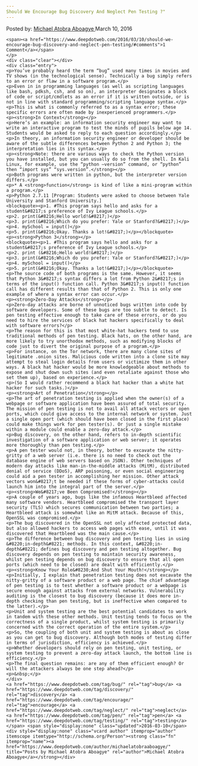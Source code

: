 ```yaml
---
Should We Encourage Bug Discovery And Neglect Pen Testing ?"
---
```

<article class="post-listing post-13413 post type-post status-publish format-standard has-post-thumbnail hentry  tag-bug tag-discovery tag-encourage tag-neglect tag-pen tag-testing">
    <div class="post-inner">
        <span>Posted by: <a href="https://www.deepdotweb.com/author/michaelatobraaboagye/" title="">Michael Atobra Aboagye </a></span>
    <span>March 10, 2016</span>
    
    <span><a href="https://www.deepdotweb.com/2016/03/10/should-we-encourage-bug-discovery-and-neglect-pen-testing/#comments">1 Comment</a></span>
    </p>
    <div class="clear"></div>
    <div class="entry">
    <p>You’ve probably heard the term “bug” used many times in movies and TV shows (in the technological sense). Technically a bug simply refers to an error or flaw in a software program.</p>
    <p>Even in in programming languages (as well as scripting languages like bash, pdksh, csh, and so on), an interpreter designates a block of code or script/cmdlets as an error if it is written outside, or is not in line with standard programming/scripting language syntax.</p>
    <p>This is what is commonly referred to as a syntax error; these specific errors are often made by inexperienced programmers.</p>
    <p><strong>In Context</strong></p>
    <p>Here’s an example: an information security engineer may want to write an interactive program to test the minds of pupils below age 14. Students would be asked to reply to each question accordingly.</p>
    <p>In theory, an information security engineer or developer should be aware of the subtle differences between Python 2 and Python 3; the interpretation lies in its syntax.</p>
    <p><strong>Note: there are various ways to check the Python version you have installed, but you can usually do so from the shell. In Kali Linux, for example, use the “python –version” command, or “python” then “import sys” “sys.version”.</strong></p>
    <p>Both programs were written in python, but the interpreter version differs.</p>
    <p>* A <strong>function</strong> is kind of like a mini-program within a program.</p>
    <p>Python 2.7.11 [Program: Students were asked to choose between Yale University and Stanford University.]
    <blockquote><p>1. #This program says hello and asks for a student&#8217;s preference of Ivy League schools.</p>
    <p>2. print(&#8216;Hello world!&#8217;)</p>
    <p>3. print(&#8216;Which do you prefer: Yale or Stanford?&#8217;)</p>
    <p>4. mySchool = input()</p>
    <p>5. print(&#8216;Okay. Thanks a lot!&#8217;)</p></blockquote>
    <p><strong>Python 3</strong></p>
    <blockquote><p>1. #This program says hello and asks for a student&#8217;s preference of Ivy League schools.</p>
    <p>2. print (&#8216;Hello world!&#8217;)</p>
    <p>3. print(&#8216;Which do you prefer: Yale or Stanford?&#8217;)</p>
    <p>4. mySchool = input()</p>
    <p>5. print(&#8216;Okay. Thanks a lot!&#8217;)</p></blockquote>
    <p>The source code of both programs is the same. However, it seems that Python 3&#8217;s syntax differs a lot from Python 2&#8217;s in terms of the input() function call. Python 3&#8217;s input() function call has different results than that of Python 2. This is only one example of where a syntax error can occur.</p>
    <p><strong>Zero-Day Attacks</strong></p>
    <p>Zero-day attacks are borne of unnoticed bugs written into code by software developers. Some of these bugs are too subtle to detect. Is pen testing effective enough to take care of these errors, or do you need to hire the services of black hat hackers specifically to deal with software errors?</p>
    <p>The reason for this is that most white-hat hackers tend to use traditional methods of pen testing. Black hats, on the other hand, are more likely to try unorthodox methods, such as modifying blocks of code just to divert the original purpose of a program.</p>
    <p>For instance, on the Tor network, there are many clone sites of legitimate .onion sites. Malicious code written into a clone site may attempt to steal login details from users or victimize them in other ways. A black hat hacker would be more knowledgeable about methods to expose and shut down such sites (and even retaliate against those who set them up), based on experience.</p>
    <p>(So I would rather recommend a black hat hacker than a white hat hacker for such tasks.)</p>
    <p><strong>Art of Penetration</strong></p>
    <p>The art of penetration testing is applied when the owner(s) of a webpage or software application have been assured of total security. The mission of pen testing is not to avail all attack vectors or open ports, which could give access to the internal network or system. Just a single open port (which should have been closed in the first place) could make things work for pen tester(s). Or just a single mistake within a module could enable a zero-day attack.</p>
    <p>Bug discovery, on the other hand, refers to in-depth scientific investigation of a software application or web server; it operates more thoroughly than pen testing.</p>
    <p>A pen tester would not, in theory, bother to excavate the nitty-gritty of a web server (i.e. there is no need to check out the database engine of web servers based on JSON). Other techniques of modern day attacks like man-in-the-middle attacks (MitM), distributed denial of service (DDoS), ARP poisoning, or even social engineering could aid a pen tester in accomplishing her mission. Other attack vectors won&#8217;t be needed if these forms of cyber-attacks could launch him into the integral part of the server.</p>
    <p><strong>We&#8217;ve Been Compromised!</strong></p>
    <p>A couple of years ago, bugs like the infamous Heartbleed affected many software vendors. Heartbleed compromised the transport layer security (TLS) which secures communication between two parties; a Heartbleed attack is somewhat like an MitM attack. Because of this, OpenSSL was compromised.</p>
    <p>The bug discovered in the OpenSSL not only affected protected data, but also allowed hackers to access web pages with ease, until it was discovered that Heartbleed was the main cause.</p>
    <p>The difference between bug discovery and pen testing lies in using &#8220;in-depth&#8221; methods. In this context, &#8220;in-depth&#8221; defines bug discovery and pen testing altogether. Bug discovery depends on pen testing to maintain security awareness, whilst pen testing depends on bug discovery to ensure that all open ports (which need to be closed) are dealt with efficiently.</p>
    <p><strong>Know Your Role&#8230;And Shut Your Mouth!</strong></p>
    <p>Initially, I explain that penetration testing does not excavate the nitty-gritty of a software product or a web page. The chief advantage of pen testing is to test whether a software product or a webpage is secure enough against attacks from external networks. Vulnerability auditing is the closest to bug discovery (because it does more in-depth checking than pen testing, but is ineffective when compared to the latter).</p>
    <p>Unit and system testing are the best potential candidates to work in tandem with these other methods. Unit testing tends to focus on the correctness of a single product, whilst system testing is primarily concerned with the correct operation of the entire system.</p>
    <p>So, the coupling of both unit and system testing is about as close as you can get to bug discovery. Although both modes of testing differ in terms of jurisdiction, efficiency is achieved.</p>
    <p>Whether developers should rely on pen testing, unit testing, or system testing to prevent a zero-day attack launch, the bottom line is efficiency.</p>
    <p>The final question remains: are any of them efficient enough? Or will the attackers always be one step ahead?</p>
    <p>&nbsp;</p>
    </div>
    <a href="https://www.deepdotweb.com/tag/bug/" rel="tag">bug</a> <a href="https://www.deepdotweb.com/tag/discovery/" rel="tag">discovery</a> <a href="https://www.deepdotweb.com/tag/encourage/" rel="tag">encourage</a> <a href="https://www.deepdotweb.com/tag/neglect/" rel="tag">neglect</a> <a href="https://www.deepdotweb.com/tag/pen/" rel="tag">pen</a> <a href="https://www.deepdotweb.com/tag/testing/" rel="tag">testing</a></span> <span style="display:none" class="updated">2016-03-10</span>
    <div style="display:none" class="vcard author" itemprop="author" itemscope itemtype="http://schema.org/Person"><strong class="fn" itemprop="name"><a href="https://www.deepdotweb.com/author/michaelatobraaboagye/" title="Posts by Michael Atobra Aboagye" rel="author">Michael Atobra Aboagye</a></strong></div>
    
